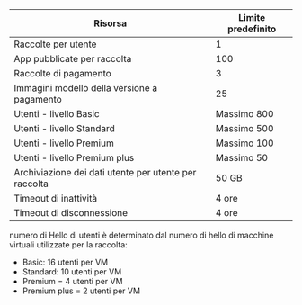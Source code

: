 
| Risorsa | Limite predefinito |
| --- | --- |
| Raccolte per utente |1 |
| App pubblicate per raccolta |100 |
| Raccolte di pagamento |3 |
| Immagini modello della versione a pagamento |25 |
| Utenti - livello Basic |Massimo 800 |
| Utenti - livello Standard |Massimo 500 |
| Utenti - livello Premium |Massimo 100 |
| Utenti - livello Premium plus |Massimo 50 |
| Archiviazione dei dati utente per utente per raccolta |50 GB |
| Timeout di inattività |4 ore |
| Timeout di disconnessione |4 ore |

numero di Hello di utenti è determinato dal numero di hello di macchine virtuali utilizzate per la raccolta:

* Basic: 16 utenti per VM
* Standard: 10 utenti per VM
* Premium = 4 utenti per VM
* Premium plus = 2 utenti per VM

